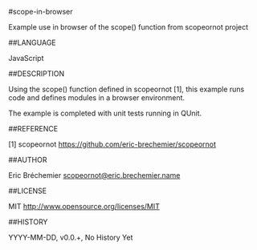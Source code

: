 #scope-in-browser

Example use in browser of the scope() function from scopeornot project

##LANGUAGE

  JavaScript

##DESCRIPTION

  Using the scope() function defined in scopeornot [1], this example runs
  code and defines modules in a browser environment.

  The example is completed with unit tests running in QUnit.

##REFERENCE

  [1] scopeornot
  https://github.com/eric-brechemier/scopeornot

##AUTHOR

  Eric Bréchemier <scopeornot@eric.brechemier.name>

##LICENSE

  MIT
  http://www.opensource.org/licenses/MIT

##HISTORY

  YYYY-MM-DD, v0.0.+, No History Yet

